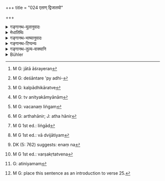 +++
title = "024 एताण् द्विजातयो"

+++

<details><summary>गङ्गानथ-मूलानुवादः</summary>

The twice-born people should seek to resort to these countries; the Śūdra may however, when distressed for a living, reside in any land.—(24).
</details>

<details><summary>मेधातिथिः</summary>

यदर्थं देशसंज्ञाभेदकथनं तम् इदानीं विधिम् आह । **एतान्** ब्रह्मावर्तादीन् **देशान् द्विजातयो** देशान्तरे ऽपि जाताः **संश्रयेरन्**[^११३] । जन्मदेशं त्यक्त्वा ब्रह्मावर्तादिदेशसंश्रयणं प्रयत्नेन कर्तव्यम् ।


[^११३]:
     M G: jātā āśrayeran

- <u>अत्र केचिद्</u> आहुर् अदृष्टार्थ एवायम् एतद्देशसंश्रयणविधिः । सत्य् अपि देशान्तरे[^११४] ऽधिकारसंभवे एतेषु देशेषु निवासः कर्तव्यः । तत्र कल्प्याधिकारत्वे,[^११५] यदि वा गङ्गादितीर्थस्नानवद् एतद्देशनिवासविधिः पावनत्वेन कल्प्यते । यथैव काश्चिद् आपः पवित्रतरा एवं भूमिभागा अपि केचिद् एव पवित्राः, यथोक्तं पुराणे । यदि वा संश्रयणाद् एव स्वतन्त्रात् स्वर्गो विश्वजिद्वत् ।


[^११५]:
     M G: kalpādhikāratve


[^११४]:
     M G: deśāntare 'py adhi-

- <u>तत्रैतौ</u> द्वाव् अपि पक्षाव् अप्राप्तौ । यद्य् अप्राप्तः संश्रयो विधीयते, कल्प्येताप्य् अधिकारः । तत्र चिन्त्यते । कतरः पक्षो युक्त इति । स तु नित्यकाम्यानाम्[^११६] उक्तया रीत्या एतद्देश एवानुष्ठानसंभवाद् अधिकृतानां प्राप्त एव । न ह्य् एतद्देशव्यतिरेकेण कृत्स्नधर्मानुष्ठानसंभवः । तथा हि, हिमवति तावत् काश्मीरादौ शीतेनार्दिता न बहिः संध्योपासने ऽधिक्रियन्ते, न च यथाविधि स्वाध्यायसंभवः "प्राग् वोदग् वा ग्रामाद् उपनिष्क्रम्य" इति । न हि हेमन्तशिशिरयोर् अहर् अहर् नदीस्नानादिसंभवः ।


[^११६]:
     M G: tv anityakāmyānām

- इदम् एव च **द्विजातय** इति वचनलिङ्गम्[^११७] । न कश्चिद् एव देशो ऽसति म्लेच्छसंबन्धे स्वत एव म्लेच्छदेशः । अन्यथा तद्देशसंबन्धान् म्लेच्छत्वे कथं द्विजातित्वम् ।


[^११७]:
     M G: vacanaṃ liṅgam

- <u>अथोच्यते</u> । न गमनमात्रान् म्लेच्छता, अपि तु निवासात् । स चानेन प्रतिषिध्यते ।

- <u>तच् च न</u> । संश्रयो ऽत्र श्रूयते । स च देशान्तरे भवतस् तत्त्यागेनान्यदेशसंबन्धः । न संश्रितस्यैव संश्रयणम् । अन्यथा एवम् एवावक्ष्यत्- एतान् देशांस् त्यक्त्वा नान्यत्र निवसेत् । अथ सिद्धे संश्रयणे तद्वचनम् अन्यनिवृत्तियर्थम् इति, परिसंख्या तथा स्यात् । तस्याश् च त्रयो दोषाः । अथ श्रुतार्थहानिर्[^११८] लक्ष्यते- "एतान् देशान् न जह्यात्" इति । न श्रुतार्थसंभवे लक्षणा युक्ता । अत एव न भूतपूर्वगतिः । तस्माल् लिङ्गम्[^११९] इदं न देशसंबन्धेन पुरुषा म्लेच्छाः, किं तर्हि, पुरुषसंबन्धेन म्लेच्छदेशता ।


[^११९]:
     M G 1st ed.: liṅgād


[^११८]:
     M G: arthahānir; J: atha hānir 

- शूद्रस्य द्विजातिशुश्रूषाया विहितत्वात् तद्देशनिवासे सर्वदा प्राप्ते तत्राजीवतो देशान्तरनिवासो ऽभ्यनुज्ञायते । यदा बहुकुटुम्बतया शुश्रूषाशक्त्या वा यं द्विजातिम्[^१२०] आश्रितः स एनं[^१२१] बिभृयात्, तदा देशान्तरे संभवति धनार्जने निवसेत् । तत्रापि न म्लेच्छभूयिष्ठे, किं तर्हि, याज्ञिये, म्लेच्छावृते यानासनाशनादिक्रियानिमित्तस्य संसर्गस्यापरिहार्यत्वात् तद्भावापत्तिप्रसङ्गात् ।


[^१२१]:
     DK (5: 762) suggests: enaṃ na


[^१२०]:
     M G 1st ed.: vā dvijātiyam

- **वृत्तिकर्शितो** वृत्त्यभावपीडितः । वृत्तिर् आत्मकुटुम्बस्थितिसमर्थं धनम् । तदभावे यत् कर्शनं तत्संबन्धितयोच्यते, यथा "वर्षाकृते सुभिक्षदुर्भिक्षे" वर्षाभावकृतं दुर्भिक्षं वर्षाकृतत्वेन[^१२२] व्यपदिश्यते । **यस्मिंस् तस्मिन्न्** इति अनियमम्[^१२३] आह[^१२४] ॥ २.२४ ॥


[^१२४]:
     M G: place this sentence as an introduction to verse 25.


[^१२३]:
     G: atiniyamam


[^१२२]:
     M G 1st ed.: varṣakṛtatvena
</details>

<details><summary>गङ्गानथ-भाष्यानुवादः</summary>

The author now proceeds to state that injunction for the sake whereof the names of several countries have been set forth.

‘*The twice-born people*.’ even though they be born in another country, should ‘*resort these countries’ i.e*. to *Brahmāvarta*, etc. Abandoning the country of their birth, they should make every effort to reside in
*Brahmāvarta* and the other countries just described.

In connection with this some people hold that the injunction of residing in these countries is with a view to unseen (spiritual) results; the sense being that even though certain results might accrue to one in other countries also, yet people should reside in these countries; and when we come to look for the reward of such residence,—we may conclude, either (*a*) that the residence in the said countries is enjoined as purificatory, just like bathing in the Gaṅgā and other sacred places,—the idea being that just as the water of one place is more sacred than that of another, so also it is only some regions that are sacred, as has been described in the *Purāṇas*; or (*b*) that from the mere residence itself the man goes to Heaven, this assumption being on the analogy of the *Viśvajit* sacrifice.

Neither of these two views is admissible. If the present verse had laid down such residence as would not be possible (without this injunction), then there might be some justification for assuming a reward, and for considering which of the two alternatives mentioned (in the previous paragraph) is the more reasonable. As a matter of fact however, the possibility of the residence in question is already secured by the fact that it is only in the said countries that the performance of the compulsory and optional rites is possible; in fact, apart from the said countries, there is no possibility of the performance of *Dharma* in its entirity. For instance, in the snowy regions of Kāśmīra and such places, people suffer so much from cold that they are unable to attend to their evening prayers outside their house; nor (for the same reason) is it possible to read the Veda in the proper manner, going out either to the east or to the north of the village; nor lastly, is it possible to bathe in the river every day during the winter.

-----------------

The implication of the expression ‘*twice-born people*’ is that no country can be ‘the land of mlecchas’ except when it is inhabited by mlechhas. For otherwise any man entering that country would at once become a ‘mleccha’; and as such how could he be a ‘twice born’ person? It might be argued that—“by merely entering that country one does not become a *mleccha*, he becomes so only by residing there, and it is this residence that is prohibited here.”—But this can not bo accepted; because what is mentioned here is ‘resorting,’ which connotes the idea of the man being born in one country and then leaving it and going to another country; and there can be no ‘resorting’ to a place which is already inhabited. If this were not meant, then the Author would have simply said that ‘one should never reside in any other country after renouncing these.’ It might be argued that “the ‘resorting’ being already accomplished, the re-iteration of it serves the purpose of precluding others.”—But in that case this would become a ‘*Parisankhyā*’ a ‘Preclusive Injunction and such injunctions are beset with three defects.

It might be argued that “it is the *abandoning* (of the countries) that is indirectly indicated, the sense being that one should never abandon these countries.”

But so long as the direct meaning of a text is admissible, there can bo no justification for admitting an indirect indication. For this reason what has been said above cannot be accepted. From all this it follows that what the words imply is that men do not become ‘*mlecchas*’ by merely coming into contact with a certain country, it is the country that becomes ‘the land of *mlecchas*’ through the contact of men (*mlecchas*).

In as much as service of the twice-born people constitutes the prescribed duty of the *śūdra*, it follows as a matter of course that the latter should reside where the former reside; but if he fails to obtain a living in that country, then he may go. and live in another country; this is what is permitted (in the latter part of the verse). When the man comes to have a large family, or becomes unfit for service,—even though the twice-born person on whom he is dependent may be prepared to support him,—the *śūdra* may go and live in another country, where there may be a chance for him to acquire wealth. But even so he should never live in a country where *mlecchas* form the majority of inhabitants; he should betake himself to a land fit for sacrifices; because if he lived in a country abounding in *mlecchas* it would be impossible for him to avoid their contact, in the course of moving, sitting, eating and so fourth; so that there would be the fear of his becoming a *mleccha*.

‘*Distressed for a living*,’—*i.e*., suffering from want of a living. ‘*Living*’ means wealth sníficient for the maintaining of one’s family. In the absence of such ‘living,’ there is a curtain amount of ‘distress;’ and this distress which is caused by the want of living is spoken of as caused by the ‘living’ itself; just as good harvest being the effect of rain, famine is caused by *want of rain*, but is spoken of as ‘caused *by rain*.’

‘*In any country*’ implies want of restriction.
</details>

<details><summary>गङ्गानथ-टिप्पन्यः</summary>

This verse is quoted in the *Aparārka* (p. 6) as permitting the *Śūdra* to reside, for the sake of livelihood, in ‘*Mleccā*’ countries also;—in the *Vīramitrodaya* (Paribhāṣā, p. 56), which explains ‘*vṛtti*’ as ‘livelihood ‘*karṣitaḥ*’ as ‘in difficulty’, and the compound ‘*vṛttikarṣitaḥ*’ as ‘one who is in difficulties regarding livelihood—and in the *Saṃskāramayūkha* (p. 4).
</details>

<details><summary>गङ्गानथ-तुल्य-वाक्यानि</summary>

*Baudhāyana*, 1-30.—‘Āraṭṭa, Kāraskara, Puṇḍraka, Sauvīra, Baṅga,
Kaliṅga, Prāsūna,—if one goes to those countries, he should perform the expiatory rite of either Punaḥstoma or Sarvapṛṣṭhā.

*Baudhāyana*.—‘Anantaka (Dvārakā), Aṅga, Magadha, Surāṣṭra, Dakṣiṇāpatha
Upāvṛt, Sindhu, Sauvīra, these countries are of *mixed origin*.’

*Ādipurāṇa* (Vīra-Pari., p. 59).—‘A person horn in Āryāvarta either
twice-born or not, should never cross the Karmāda (Karmanāśā), the Sindhu or the Karatoyā. The twice-born person should never go beyond Āryāvarta except on pilgrimage, or in obedience to the order of his parents.’ In Magadha, the sacred places of pilgrimage are Gaya, the river Poonpoon; the Hermitage of Chyavana and the forest of Rājagṛha.’

*Vāyu-purāṇa* (*Ibid*).—‘Kāñchī, Kośala, Saurāṣṭra, Karṇāṭa, Kacheha,
Kāverī, Kolvaṇa (land near the Tryambaka Hill, near Nāsik),—these tracts are not commended. That tract of land over which the five rivers (Śatadru, Vipāśā, Airāvaiī, Chandrabhāgā and Vitastā) flow is called
*Āraṭṭa*; the Ārya should not permanently dwell in this country. One who
crosses the Narmadā, the Sindhu aud the Kosi, or goes to the West of Puṣkara, and lives there beyond the time of pilgrimage, goes to hell.—Aṅga, Baṅga, Kaliṅga, Andhra, Madra, Mālavika, tract to the South of the Narmadā or to the North of the Sindhu, Pauṇḍra, Surāṣṭra, Vaindhya, Māgadhaka, Khaśa,—these are all sinful tracts.’

*Vāyu-purāṇa (Ibid*).—‘The country bounded on the South by the Mahānadī,
and on the North by Magadha is the *country of Triśaṅku*, with an area of 48 square miles; this country should be avoided.’

*Vāyu-purāṇa* (*Ibid*, p. 57).—‘Wise men should take shelter in that
country where there is prosperity due to the black antelope, barley, grass, the four castes and the four life-stages.’

*Skanda-purāṇa* (Vira-Pari., p. GO).—‘Aṅga, Baṅga, Kaliṅga, Parvata,
Khaśa, Sindhu, Sauvīra, Saurāṣṭra, Pārada, Andhra, Mālava,—these the twice-born should avoid. But when pressed for livelihood, the Householder may betake himself to these countries.’

*Bhaviṣya purāṇa* (Do., p. 55).—Brahmāvarta is the best country; less
than that is the Ṛṣideśa; less than this latter is the Madhyadeśa; next to that comes the Āryāvarta.’

*Chāndogya Upaniṣad* (quoted in Vīra-Paribhāṣā, p. 60).—‘One shall not
approach the Caṇḍāla, nor the inferior country.’

*Pitāmaha* (Do., p. 60).—‘One may reside even in the kingdom of the
Śūdra, if the Gaṅgā flows through it: even though that country may he inhabited by uncultured people, yet it is a sacred land.

*Vyāsa* (Do., p. 61).—‘Those places, those countries, those mountains
and those hermitages are sacred through which the best of rivers, the Gaṅgā, flows.’

*Viṣṇudharmottara* (Do.).—‘The righteous man should reside at Prabhāsa,
at Puṣkara, at Kāśī, at Naimiṣa, at Amarakaṇṭaka, on the Gaṅgā or on the Sarayū.’
</details>

<details><summary>Bühler</summary>

024	Let twice-born men seek to dwell in those (above-mentioned countries); but a Sudra, distressed for subsistence, may reside anywhere.
</details>
